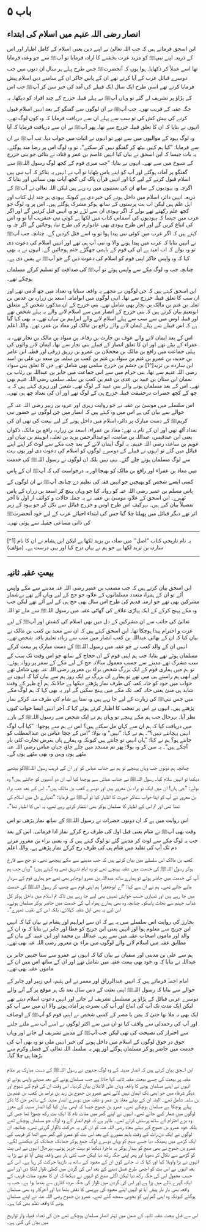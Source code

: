 # باب ۵

## انصار رضی اللہ عنہم میں اسلام کی ابتداء

ابن اسحق فرماتے ہیں کہ جب اللہ تعالیٰ نے اپنے دین یعنی اسلام کے کامل اظہار اور اس کے ذریعہ اپنے نبیﷺ کو مزید عزت بخشنے کا ارادہ فرمایا تو آپﷺ سے جو وعدہ فرمایا تھا اسے عملاً کر دکھایا۔ ہوا یوں کہ آنحضرتﷺ جس طرح پہلے ہر سال ان
دنوں میں جب دوسرے قبائل عرب کے آیا کرتے تھے ان کے پاس جاکر ان کے سامنے دین اسلام پیش فرمایا کرتے تھے اسی طرح ایک سال ایک قبیلے کی آمد کی خبر سن کر آپﷺ جب اس کے پڑاؤ پر تشریف لے گئے تو وہاں آپﷺ نے پہلے قبیلہ خزرج کے چند
افراد کو دیکھا۔ یہ جگہ عقبہ کے قریب تھی۔ جب آپﷺ نے ان لوگوں سے گفتگو کے بعد انہیں اسلام قبول کرنے کی پیش کش کی تو سب سے پہلے ان سے دریافت فرمایا کہ وہ کون لوگ تھے۔ انہوں نے بتایا کہ ان کا تعلق قبیلہ خزرج سے تھا۔ پھر آپﷺ نے ان سے
دریافت فرمایا کہ آیا وہ لوگ یہود کے موالیوں میں سے تھے تو انہوں نے اثبات میں جواب دیا۔ تب آپﷺ نے ان سے فرمایا:
"کیا ہم کہیں بیٹھ کر گفتگو نہیں کر سکتے“۔
تو وہ لوگ اس پر رضا مند ہوگئے۔ یہ بات جیسا کہ ابن اسحق نے بیان کیا انہیں عاصم بن عمر و قتادہ نے بتائی جو بنی خزرج کے شیوخ میں سے تھے۔ انہوں نے بتایا: ”جب میری قوم کے کچھ لوگ رسول اللہﷺ سے گفتگو پر آمادہ ہوگئے اور آپ کو اپنے پاس بٹھایا تو آپ نے انہیں یہ بتاکر کہ آپ نبی ہیں اسلام قبول کرنے کے لیے کہا اور انہیں قرآن پاک کی کچھ آیات بھی سنائیں اور بتایا کہ
اگرچہ وہ یہودیوں کے ساتھ ان کی بستیوں میں رہ رہے ہیں لیکن اللہ تعالی نے آپﷺ کے ذریعہ انہیں دائرہ اسلام میں داخل ہونے
کی خبر دی ہے کیونکہ یہودی ہر چند اہل کتاب اور اہل علم ہیں لیکن اب بت پرستوں کے ساتھ ہوکر مشرک ہوگئے ہیں۔ اس پر وہ
لوگ جو کچھ علم رکھتے تھے بولے کہ اگر یہودی ان سے لڑے تو وہ انہیں قتل کردیں گے اور اگر عرب میں جیسا کہ یہودیوں کی آسمانی
کتاب میں لکھا ہے کوئی نبی عنقریب آیا تو وہ اس کی اتباع کریں گے اور اس طرح یہودی بھی عادوارم کی طرح تباہ ہوجائیں گے اگر چہ وہ کہتے ہیں کہ اگر عرب میں کوئی نبی پیدا ہوا تو وہ اسے قتل کردیں گے۔ چنانچہ جب آپﷺ نے انہیں بتایا کہ عرب میں پیدا
ہونے والا وہ نبی آپ ہی تھے اور انہیں اسلام کی دعوت دی تو وہ بولے کہ اب امید ہے ان کی قوم کے باہمی جھگڑے ختم ہوجائیں گے۔ انہوں نے یہ بھی کہا کہ وہ واپس جاکر اپنی قوم کو اسلام کی دعوت دیں گے جو آپﷺ نے ہمیں دی ہے۔ چنانچہ جب وہ لوگ مکے
سے واپس ہوئے تو آپﷺ کی صداقت کو تسلیم کرکے مسلمان ہوچکے تھے۔

ابن اسحق کہتے ہیں کہ جن لوگوں نے مجھے یہ واقعہ سنایا وہ تعداد میں چھ آدمی تھے اور ان سب کا تعلق قبیلہ خزرج سے تھا۔ انہی لوگوں میں ابوامامہ اسعد بن زرارہ بن عدس بن ثعلبہ بن غنم بن مالک بن نجار بھی شامل تھے۔ بنی خزرج کے ان مذکورہ شخص کے
متعلق ابونعیم بیان کرتے ہیں کہ بنی خزرج کے انصار میں سے اسلام لانے والے یہ پہلے شخص تھے اور قبیلہ اوس میں سے سب سے پہلے اسلام لانے والے ابراہیم بن تیہان تھے۔ یہ بھی کہا گیا ہے کہ اس قبیلے سے پہلے ایمان لانے والے رافع بن مالک اور معاذ
بن عفرہ تھے۔ واللہ اعلم

اس کے بعد ایمان لانے والے عوف بن حارث بن رفاعہ بن سواد بن مالک بن نجار تھے، یہ عفراء کے بیٹے تھے اور ان کا
تعلق انصار کے قبیلے بنی نجار سے تھا۔ ایمان لانے والوں کی پہلی جماعت میں رافع بن مالک بن مخجلان بن عمرو بن زریق زرقی اور
قطبہ ابن عامر بن حدیدہ بن عمرو بن غنم بن سواد بن غنم بن کعب بن سلمہ بن سعد بن علی بن اسد ابن سارده بن تزید[^1] بن جشم بن خزرج سلمی بھی شامل تھے جن کا تعلق بنی سواد رضی اللہ عنہم سے تھا۔ بنی حرام میں سے اس جماعت میں جابر بن عبداللہ بن رئاب بن نعمان ابن سنان بن عبید بن عدی بن غنم بن کعب بن سلمہ سلمی رضی اللہ عنہم بھی تھے۔ اس کے بعد مسلمان ہونے والے بنی عبید کے لوگ تھے۔
شعبیؒ اور زہری کہتے ہیں کہ یہ چھ کے کچھ حضرات درحقیقت قبیلہ خزرج ہی کے لوگ تھے اور ان کی تعداد چھ ہی تھی۔

اس سلسلے میں موسیٰ بن عقبہ نے جو روایت زہری اور عروہ بن زبیر رضی اللہ عنہ کے حوالے سے بیان کی ہے اس میں وہ کہتے ہیں کہ انصار میں جن لوگوں نے حضور نبی کریمﷺ کے دست مبارک پر دائرہ اسلام میں داخل ہونے کے لیے بیعت کی تھی ان کی
تعداد آٹھ تھی اور ان کے نام یہ تھے: معاذ بن عفراء، اسعد بن زرارہ، رافع بن مالک، ذکوان یعنی ابن عبدقیس، عبداللہ بن صامت، ابوعبدالرحمن یزید بن ثعلبہ، ابوہیثم بن تیہان اور عویم بن ساعدہ رضی اللہ عنہم۔ یہ لوگ ایمان لانے کے بعد جب مکے سے لوٹ کر اپنے اپنے قبائل میں گئے تو انہوں نے قبیلے کے دوسرے لوگوں کو اسلام کی دعوت دی اور یوں بہت سے لوگ مسلمان ہوتے چلے گئے۔ یہی نہیں بلکہ ان لوگوں نے رسول اللہﷺ کی خدمت میں معاذ بن عفراء اور رافع بن مالک کو بھیجا اور یہ درخواست کی کہ آپﷺ ان کے پاس کسی ایسے شخص کو بھیجیں جو انہیں فقہ کی تعلیم دے چنانچہ آپﷺ نے ان لوگوں کے پاس مسلم بن عمیر رضی اللہ عنہ کو روانہ کیا جو وہاں
پہنچ کر اسعد بن زرارہ کے پاس ٹھہرے۔ ابن اسحق کے علاوہ موسیٰ بن عقبہ نے یہ جملہ حالات و کوائف از اول تا آخر تفصیلاً بیان کیے ہیں۔ بہرکیف اس طرح اوس و خزرج قبائل سے نکل کر جو یہود کے زیر اثر تھے دیگر قبائل میں پھیلتا چلا گیا جس کی ابتداء احیائے عرب کے لیے خود آنحضرتﷺ کی ذاتی مساعی جمیلہ سے ہوئی تھی۔

---

[^1] یہ نام تاریخی کتاب "اصل'' میں سادہ بن یزید لکھا ہے لیکن ابن ہشام نے ان کا نام ساردہ بن تزید لکھا ہے جو ہم نے یہاں درج کیا اور یہی درست ہے۔ (مؤلف)

---

## بیعتِ عقبہ ثانیہ

ابن اسحق بیان کرتے ہیں کہ جب مصعب بن عمیر رضی اللہ عنہ مدینے سے مکے واپس آئے تو ان کے ہمراہ متعدد مسلمانوں کے علاوہ جو حج کے لیے وہاں آئے تھے بےشمار مشرکین بھی تھے جو ازمنہ قدیم کی طرح اس سال بھی حج ہی کے لیے آئے تھے لیکن جب وہ مکے پہنچ کرکے کے ایک پہاڑی علاقے کی گھاٹی عقبہ میں رسول اللہﷺ سے ملے تو اللہ تعالیٰ کی جانب سے ان مشرکین کے دل میں بھی اسلام کی کشش اور آپﷺ کے لیے عزت و احترام پیدا ہوچکا تھا۔ ابن اسحق کہتے ہیں کہ ان سے معبد بن کعب بن مالک نے
بیان کیا کہ ان کے بھائی عبداللہ بن کعب انصار میں سب سے زیادہ تعلیم یافتہ شخص تھے۔ انہیں ان کے والد کعب نے جو عقبہ میں
رسول اللہﷺ کے دست مبارک پر بیعت کرکے مسلمان ہوئے تھے بتایا: جب ہم اپنی قوم کے ان حجاج کے ساتھ جو اس وقت تک سب کے سب مشرک تھے مدینے سے حسب معمول سالانہ حج کے لیے مکے کے سفر پر روانہ ہوئے۔ تو ہم میں ہماری قوم کے ایک بزرگ شخص براء بن معرور رضی اللہ عنہ بھی شامل تھے اور ابھی ہم راستے ہی میں تھے تو ہمارے ان بزرگ نے ایک روز ہم سے بیان کیا کہ انہوں نے خواب میں خود کو خانہ کعبہ کی طرف نماز پڑھتے دیکھا  ہے حالانکہ ہم آج ظہر کے وقت شاید ہی منیٰ یعنی خانہ کعبہ تک مکے میں پہنچ سکیں گے اور یہ بھی کہا کہ ہم لوگ مکے میں جس نبیﷺ کی زیارت کے لیے جا رہے ہیں وہ سنا ہے شام کی طرف منہ کرکے نماز پڑھتے ہیں۔ انہوں نے اس پر تعجب کا اظہار کرتے ہوئے کہا کہ آخر انہیں ایسا خواب کیوں نظر آیا۔ بہرحال جب ہم مکے پہنچے تو وہاں ہم نے ایک شخص سے رسول اللہﷺ کے بارے میں
دریافت کیا کہ ہم ان سے کہاں مل سکتے ہیں؟ اس نے ہم سے پوچھا: ''کیا آپ لوگ انہیں پہچانتے نہیں؟“۔ ہم نے کہا: ”نہیں“ وہ بولا: ”اس کے چچا عباس بن عبدالمطلب کو جانتے ہو؟ ہم نے کہا: ”ہاں انہیں تو جانتے ہیں کیونکہ وہ ہمارے ہاں بغرض تجارت
کئی بار آچکے ہیں“۔ یہ سن کر وہ بولا:
پھر تم مسجد میں چلے جاؤ، جہاں عباس رضی اللہ عنہ بیٹھے ہوں وہیں وہ بھی بیٹھے ہوں گے۔

چنانچہ ہم دونوں جب وہاں پہنچے تو ہم نے جناب عباس کو اور ان کے قریب رسول اللہﷺکو بیٹھے دیکھا تو انہیں سلام کیا۔ رسول اللہﷺ نے جناب عباسؓ سے پوچھا کیا آپ ان دو آدمیوں کو جانتے ہیں؟ وہ بولے:
"جی ہاں! ان میں ایک تو براء بن معرور ہیں اور دوسرے کعب بن مالک ہیں“۔
اس کے بعد جب براء بن معرور نے آپ کو اپنا خواب سناکر حیرت کا اظہار کیا تو آپﷺ نے فرمایا:
"تمہارے دل میں اسلام کی تمنا تھی اور تم اس کے اظہار کا مسلمان ہوکر بھی انتظار کرتے رہے تھے، یہ اس کا اظہار تھا"۔  

اس روایت میں ہے کہ ان دونوں حضرات نے رسول اللہﷺ کے ساتھ نماز پڑھی تو اس وقت بھی آپﷺ نے شام یعنی قبل اول کی طرف رخ کرکے نماز ادا فرمائی۔ اس کے بعد جب یہ لوگ مکے سے لوٹ کر مدینے گئے تو لوگ کہتے ہیں کہ وہ یعنی براء بن مغرور مرتے دم تک آپ کی تقلید میں شام ہی کی طرف رخ کرکے نماز پڑھتے ہے۔ واللہ اعلم

کعب بن مالک اس سلسلے میں بیان کرتے ہیں کہ جب مدینے سے مکے پیچھے تھے۔ تو جج سے فارغ ہوکر رسول اللہﷺ کی خدمت میں عقبہ پہنچے تھے تو وہ ایام تشریق تھے وہ کہتے ہیں:
"وہاں جب ہم آپ کی خدمت میں حاضر ہوئے تو ہمارے ساتھ عبداللہ بن عمرو ابوجابر بھی تھے جو ہماری قوم کے سردار مانے جاتے تھے۔ ہم نے ان سے کہا: "اے ابوجعفر! ہم اپنی قوم سے چھپ کر رسول اللہﷺ کی خدمت میں جا رہے ہیں اور تمہاری حسب خواہش تمہیں بھی لیے جا رہے ہیں تاکہ تم اسلام میں داخل ہوکر کل عذاب جہنم سے نجات پاسکو۔ چنانچہ وہ بھی ہمارے ہمراہ آپ کی خدمت میں حاضر ہوکر مسلمان ہوئے۔ اس لیے یہ بھی اہل عقبہ کہلائے، بلکہ اس کے نقیب ٹھہرے"۔

بخاریؒ کی روایت اس سلسلے میں یہ ہے کہ ان سے ابراہیم اور ہشام نے بیان کیا کہ انہیں ابن جریج سے معلوم ہوا اور انہیں یعنی ابن جریج کو عطا اور جابر نے بتایا کہ وہ ان کے والد اور ماموں اصحاب عقبہ میں سے ہیں۔ عبداللہ بن محمد اور ابن عیینہ کے بیان
کے مطابق عقبہ میں اسلام لانے والے لوگوں میں براء بن معرور رضی اللہ عنہ بھی تھے۔

ہم سے علی بن مدینی اور سفیان نے بیان کیا کہ انہوں نے عمرو سے سنا جنہیں جابر بن عبداللہ نے بتایا کہ وہ خود بھی بیعت عقبہ میں شامل تھے اور ان کے ساتھ اس میں ان کے ماموں عقبہ بھی تھے۔

امام احمدؒ فرماتے ہیں کہ انہیں عبدالرزاق اور معمر نے ابن ہثیم، ابی زبیر اور جابر کے حوالے سے بتایا کہ رسول اللہﷺ اپنی بعثت کے دس سال بعد تک ہر موقع پر کے آنے والے دوسرے عربی قبائل کے پڑاؤ پر مسلسل تشریف لے جاتے اور انہیں دعوتِ
اسلام دیتے تھے لیکن ایک مدت تک آپ کی اتباع اور آپ کی نصرت پر آمادہ ہونے والا ان میں سے آپ کو ایک بھی نہ ملا تھا حتیٰ کہ یمن یا مصر کے کسی شخص نے اپنی قوم کو آپﷺ کے اوصاف اور آپ کی رحمدلی سے واقف کیا تو ان میں سے اکثر لوگوں نے اسے آپ سے ملنے جلنے سے احتراز کی نصیحت کی تھی لیکن جب آپﷺ کے مدینے تشریف لے جانے اور وہاں جوق در جوق لوگوں کے اسلام میں داخل ہونے کی خبر انہیں ملی تو وہ بھی آپ کی خدمت میں حاضر ہو کر مسلمان ہوگئے اور پھر یہ سلسلہ اللہ تعالی کے فضل وکرم سے بڑھتا ہی چلا گیا۔

ابن اسحق بیان کرتے ہیں کہ انصار مدینہ کے وہ لوگ جنہوں نے رسول اللہﷺ کے دست مبارک پر مقام عقبہ پر بیعت کی جسے بیعت عقبہ ثانیہ کہا جاتا ہے جب مسلمان ہونے کے بعد مدینے واپس ہوئے تو انہوں نے اپنے مسلمان ہونے کا واقعہ وہاں علی الاعلان بیان کردیا۔ اس وقت ان کی قوم کے شیوخ اور دیگر شرفاء میں جو ابھی تک ایمان نہیں لائے تھے عمرو بن جموح بن زید بن درامد بن کعب بن غنم بن بن سلمہ شامل تھے۔ البتہ ان کے بیٹے معاذ بن عمر و عقبہ میں دوسرے انصار مدینہ کے ساتھر جن کا ذکر پہلے ہوچکا ہے مسلمان ہوچکے تھے۔ عمرو بن جموح جیسا کہ ابھی بیان کیا گیا انصار مدینہ کے معزز لوگوں میں شمار کیے جاتے تھے۔ انہوں نے اپنے گھر میں منات نام کا ایک بت رکھ چھوڑا تھا جس کی وہ بڑے احترام کے ساتھ پرستش کرتے تھے۔ ظاہر ہے کہ قوم
انصار کے وہ لوگ جو مسلمان ہوچکے تھے بلکہ خود عمرو بن جموح کے بیٹے معاذ رضی اللہ عنہ کو ان کی یہ حرکت ناگوار گزرتی تھی۔ چنانچہ ان
لوگوں نے ایک دن رات کے وقت باہم مشورے کے بعد اس بت کو عمرو کے گھر سے اٹھا کر قریب کے ایک گڑھے میں پھینک دیا جسے صبح کو وہاں دوسرے لوگ جمع ہوکر جھانک جھانک کر دیکھنے لگے۔ عمرو بن جموح نے بھی صبح کو بیدار ہوکر یہ ماجرا دیکھا تو بہت جزبز ہوئے۔ بہرحال انہوں نے اس بت کو گڑھے سے نکال کر دھویا اور پھر اپنی جگہ رکھ دیا لیکن جب کئی بار یہی واقعہ پیش آیا تو
نے بڑا یہ انہوں نے بڑا واویلا کیا اور کہا کہ نہ جانے کون ان کے معبود کے ساتھ یہ نازیبا حرکت کر رہا ہے۔ اس کے بعد انہوں نے اس بت کو
اچھی طرح غسل دینے کے بعد اس کی گردن میں کھلی تلوار لٹکا دی اور اسے حسب معمول اس کی جگہ رکھ دیا لیکن اگلی صبح کو انہوں نے
دیکھا کہ ان کا معبود منات قریب کے ایک گہرے نالے میں پڑا ہے اور اس کی گردن میں تلوار کی جگہ مردہ کناری سے بندھا ہوا ہے۔ جب یہ واقعہ بھی بار بار پیش آیا تو انہیں اپنے معبود کی بےبسی کا نقش بٹھا دیا اور آخرکار وہ بھی مسلمان ہوگئے کیونکہ وہ اپنی
گمراہی کو بخوبی سمجھ گئے تھے۔ عمرو بن جموح رضی اللہ عنہ نے اپنے مسلمان ہونے کا واقعہ نظم بھی کیا ہے۔

اس سے قبل بیعت عقبہ ثانیہ کے ضمن میں تہتر انصار مسلمان ہوچکے تھے جن کی تعداد قبیلہ وار تواریخ میں بیان کی گئی ہے۔